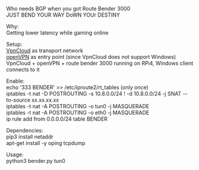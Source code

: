 Who needs BGP when you got Route Bender 3000<br />
JUST BEND YOUR WAY DoWN YOUr DESTINY

Why:<br />
Getting lower latency while gaming online

Setup:<br />
[VpnCloud](https://github.com/dswd/vpncloud) as transport network<br />
[openVPN](https://github.com/Nyr/openvpn-install) as entry point (since VpnCloud does not support Windows)<br />
VpnCloud + openVPN + route bender 3000 running on RPi4, Windows client connects to it

Enable:<br />
echo '333 BENDER' >> /etc/iproute2/rt_tables (only once)<br />
iptables -t nat -D POSTROUTING -s 10.8.0.0/24 ! -d 10.8.0.0/24 -j SNAT --to-source xx.xx.xx.xx<br />
iptables -t nat -A POSTROUTING -o tun0 -j MASQUERADE<br />
iptables -t nat -A POSTROUTING -o eth0 -j MASQUERADE<br />
ip rule add from 0.0.0.0/24 table BENDER<br />

Dependencies:<br />
pip3 install netaddr<br />
apt-get install -y oping tcpdump

Usage:<br />
python3 bender.py tun0
